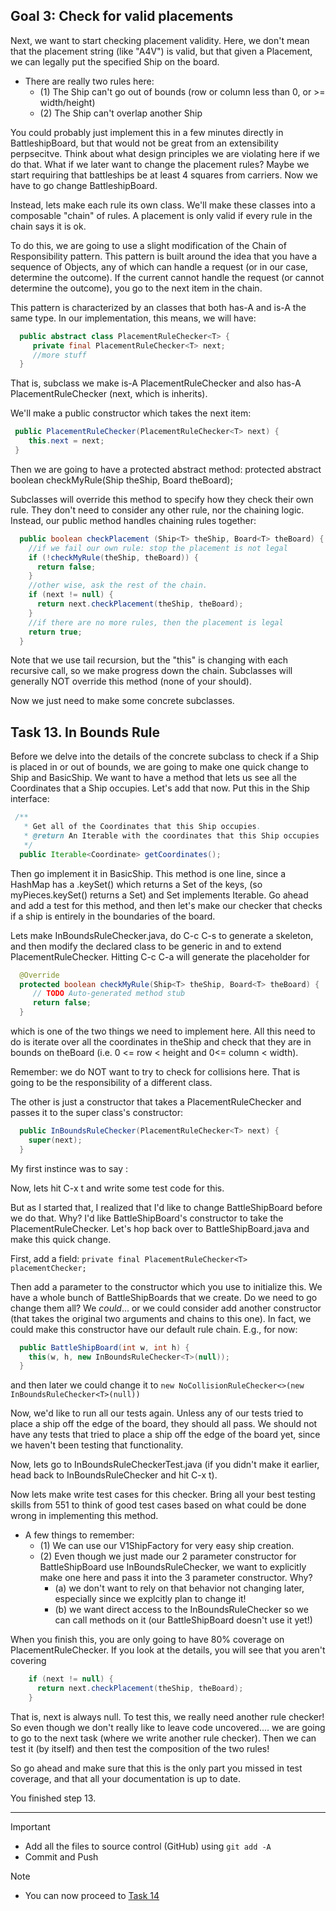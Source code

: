 Goal 3: Check for valid placements
----------------------------------

Next, we want to start checking placement validity.  Here, we don't
mean that the placement string (like "A4V") is valid, but that given
a Placement, we can legally put the specified Ship on the board.
- There are really two rules here:
    - (1) The Ship can't go out of bounds (row or column less than 0,
     or >= width/height)
    - (2) The Ship can't overlap another Ship

You could probably just implement this in a few minutes directly in
BattleshipBoard, but that would not be great from an extensibility
perpsecitve. Think about what design principles we are violating here
if we do that. What if we later want to change the placement rules?
Maybe we start requiring that battleships be at least 4 squares
from carriers.  Now we have to go change BattleshipBoard.

Instead, lets make each rule its own class.  We'll make these
classes into a composable "chain" of rules.   A placement is only
valid if every rule in the chain says it is ok.

To do this, we are going to use a slight modification
of the Chain of Responsibility pattern. This pattern is built
around the idea that you have a sequence of Objects,
any of which can handle a request (or in our case, determine
the outcome).  If the current cannot handle the request (or
cannot determine the outcome), you go to the next item in the chain.

This pattern is characterized by an classes that both has-A and
is-A the same type.  In our implementation, this means, we will
have:
```java  
  public abstract class PlacementRuleChecker<T> {
     private final PlacementRuleChecker<T> next;
     //more stuff
  }
```

That is, subclass we make is-A PlacementRuleChecker
and also has-A PlacementRuleChecker (next, which is inherits).

We'll make a public constructor which takes the next item:
```java
 public PlacementRuleChecker(PlacementRuleChecker<T> next) {
    this.next = next;
 }
```
Then we are going to have a protected abstract method:
 protected abstract boolean checkMyRule(Ship<T> theShip, Board<T> theBoard);

Subclasses will override this method to specify how they check their own rule.
They don't need to consider any other rule, nor the chaining logic.  Instead,
our public method handles chaining rules together:
```java
  public boolean checkPlacement (Ship<T> theShip, Board<T> theBoard) {
    //if we fail our own rule: stop the placement is not legal
    if (!checkMyRule(theShip, theBoard)) {
      return false;
    }
    //other wise, ask the rest of the chain.
    if (next != null) {
      return next.checkPlacement(theShip, theBoard); 
    }
    //if there are no more rules, then the placement is legal
    return true;
  }
```

Note that we use tail recursion, but the "this" is changing with each recursive call,
so we make progress down the chain.  Subclasses will generally NOT override
this method (none of your should).

Now we just need to make some concrete subclasses.

## Task 13. In Bounds Rule

Before we delve into the details of the concrete subclass to check if a Ship is placed
in or out of bounds, we are going to make one quick change to Ship and BasicShip.
We want to have a method that lets us see all the Coordinates that a Ship occupies.
Let's add that now.  Put this in the Ship interface:
```java
 /**
   * Get all of the Coordinates that this Ship occupies.
   * @return An Iterable with the coordinates that this Ship occupies
   */
  public Iterable<Coordinate> getCoordinates();
```
Then go implement it in BasicShip.  This method is one line, since
a HashMap has a .keySet() which returns a Set of the keys,
(so myPieces.keySet() returns a Set<Coordinate>) and Set<T> implements Iterable<T>.
Go ahead and add a test for this method, and then let's make our checker
that checks if a ship is entirely in the boundaries of the board.

Lets make InBoundsRuleChecker.java, do C-c C-s to generate a skeleton,
and then modify the declared class to be generic in <T> and to extend PlacementRuleChecker<T>.
Hitting C-c C-a will generate the placeholder for
```java
  @Override
  protected boolean checkMyRule(Ship<T> theShip, Board<T> theBoard) {
     // TODO Auto-generated method stub
     return false;
  }
```
which is one of the two things we need to implement here.  All this need to do is
iterate over all the coordinates in theShip and check that they are
in bounds on theBoard (i.e. 0 <= row < height and 0<= column < width).

Remember: we do NOT want to try to check for collisions here.  That is going to be the
responsibility of a different class.

The other is just a constructor that takes a PlacementRuleChecker<T> and passes it to the
super class's constructor:
```java
  public InBoundsRuleChecker(PlacementRuleChecker<T> next) {
    super(next);
  }
```
My first instince was to say :

Now, lets hit C-x t and write some test code for this.

But as I started that, I realized that I'd like to change BattleShipBoard before
we do that.  Why?  I'd like BattleShipBoard's constructor to take the PlacementRuleChecker.
Let's hop back over to BattleShipBoard.java and make this quick change.

First, add a field: `private final PlacementRuleChecker<T> placementChecker;`

Then add a parameter to the constructor which you use to initialize this.
We have a whole bunch of BattleShipBoards that we create.  Do we need to go change them all?
We *could*... or we could consider add another constructor (that takes the original two arguments
and chains to this one).   In fact, we could make this constructor have our default rule chain.
E.g., for now:
```java
  public BattleShipBoard(int w, int h) {
    this(w, h, new InBoundsRuleChecker<T>(null));
  }
```
and then later we could change it to `new NoCollisionRuleChecker<>(new InBoundsRuleChecker<T>(null))`

Now, we'd like to run all our tests again.  Unless any of our tests tried to place a ship
off the edge of the board, they should all pass.   We should not have any tests
that tried to place a ship off the edge of the board yet, since we haven't been testing
that functionality.  

Now, lets go to InBoundsRuleCheckerTest.java (if you didn't make it earlier, head back
to InBoundsRuleChecker and hit C-x t).

Now lets make write test cases for this checker. Bring all your best testing skills
from 551 to think of good test cases based on what could be done wrong in implementing this
method.

- A few things to remember:
    - (1) We can use our V1ShipFactory for very easy ship creation.
    - (2) Even though we just made our 2 parameter constructor for BattleShipBoard
     use InBoundsRuleChecker, we want to explicitly make one here and pass
     it into the 3 parameter constructor.  Why?
        - (a) we don't want to rely on that behavior not changing later,
           especially since we explcitly plan to change it!
        - (b) we want direct access to the InBoundsRuleChecker so we can call
           methods on it (our BattleShipBoard doesn't use it yet!)

When you finish this, you are only going to have 80% coverage on PlacementRuleChecker.
If you look at the details, you will see that you aren't covering
```java
    if (next != null) {
      return next.checkPlacement(theShip, theBoard); 
    }
```
That is, next is always null.
To test this, we really need another rule checker!  So even though we don't really
like to leave code uncovered.... we are going to go to the next task (where
we write another rule checker).  Then we can test it (by itself) and then
test the composition of the two rules!

So go ahead and make sure that this is the only part you missed in test
coverage, and that all your documentation is up to date.


You finished step 13.

***

>[!IMPORTANT]
> - Add all the files to source control (GitHub) using `git add -A`
> - Commit and Push 

>[!NOTE]
> - You can now proceed to [Task 14](./task14.md)